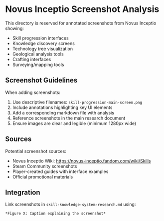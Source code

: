 # Novus Inceptio Screenshot Analysis

This directory is reserved for annotated screenshots from Novus Inceptio showing:
- Skill progression interfaces
- Knowledge discovery screens
- Technology tree visualization
- Geological analysis tools
- Crafting interfaces
- Surveying/mapping tools

## Screenshot Guidelines

When adding screenshots:
1. Use descriptive filenames: `skill-progression-main-screen.png`
2. Include annotations highlighting key UI elements
3. Add a corresponding markdown file with analysis
4. Reference screenshots in the main research document
5. Ensure images are clear and legible (minimum 1280px wide)

## Sources

Potential screenshot sources:
- Novus Inceptio Wiki: https://novus-inceptio.fandom.com/wiki/Skills
- Steam Community screenshots
- Player-created guides with interface examples
- Official promotional materials

## Integration

Link screenshots in `skill-knowledge-system-research.md` using:
```markdown
*Figure X: Caption explaining the screenshot*
```

